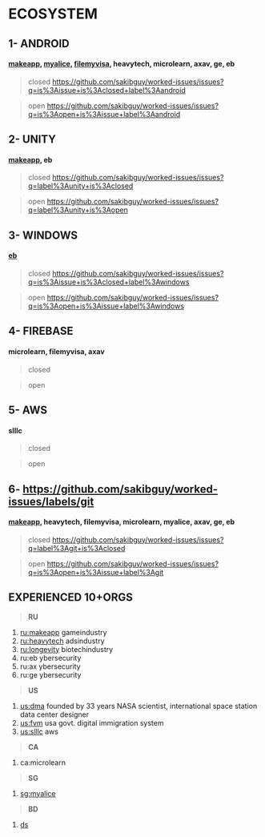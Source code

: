 # ECOSYSTEM
## 1- ANDROID 
#### [makeapp](https://github.com/sakibguy/worked-issues/issues?q=label%3Amakeapp+is%3Aclosed+label%3Aandroid), [myalice](https://github.com/sakibguy/worked-issues/issues?q=label%3Amyalice+is%3Aclosed), [filemyvisa](https://github.com/sakibguy/worked-issues/issues?q=is%3Aissue+is%3Aclosed+label%3Afvm+label%3Aandroid), heavytech, microlearn, axav, ge, eb  
> closed https://github.com/sakibguy/worked-issues/issues?q=is%3Aissue+is%3Aclosed+label%3Aandroid

> open https://github.com/sakibguy/worked-issues/issues?q=is%3Aopen+is%3Aissue+label%3Aandroid

## 2- UNITY 
#### [makeapp](https://github.com/sakibguy/worked-issues/issues?q=is%3Aclosed+label%3Amakeapp+label%3Aunity), eb
> closed https://github.com/sakibguy/worked-issues/issues?q=label%3Aunity+is%3Aclosed

> open https://github.com/sakibguy/worked-issues/issues?q=label%3Aunity+is%3Aopen

## 3- WINDOWS 
#### [eb](https://github.com/sakibguy/worked-issues/issues?q=label%3Aeb+label%3Awindows+label%3Agamecheat+is%3Aclosed)
> closed https://github.com/sakibguy/worked-issues/issues?q=is%3Aissue+is%3Aclosed+label%3Awindows

> open https://github.com/sakibguy/worked-issues/issues?q=is%3Aopen+is%3Aissue+label%3Awindows

## 4- FIREBASE 
#### microlearn, filemyvisa, axav 
> closed

> open

## 5- AWS 
#### slllc
> closed

> open

## 6- https://github.com/sakibguy/worked-issues/labels/git 
#### [makeapp](https://github.com/sakibguy/worked-issues/issues?q=is%3Aissue+label%3Agit+label%3Amakeapp+is%3Aclosed), heavytech, filemyvisa, microlearn, myalice, axav, ge, eb
> closed https://github.com/sakibguy/worked-issues/issues?q=label%3Agit+is%3Aclosed

> open https://github.com/sakibguy/worked-issues/issues?q=is%3Aopen+is%3Aissue+label%3Agit

## EXPERIENCED 10+ORGS
> **RU**
1. [ru:makeapp](https://developer.get-work.app/en/login) gameindustry
2. [ru:heavytech](http://questmedia.ru/) adsindustry
3. [ru:longevity](https://longevityintime.org/en/) biotechindustry
4. ru:eb ybersecurity
5. ru:ax ybersecurity
6. ru:ge ybersecurity

> **US**
1. [us:dma](https://dma.com.bd/) founded by 33 years NASA scientist, international space station data center designer
2. [us:fvm](https://www.filemyvisa.com/) usa govt. digital immigration system
3. [us:slllc](https://shadhinlab.com/) aws

> **CA**
1. ca:microlearn

> **SG**
1. [sg:myalice](https://www.myalice.ai/)

> **BD**
1. [ds](http://datasoft-bd.com/)
